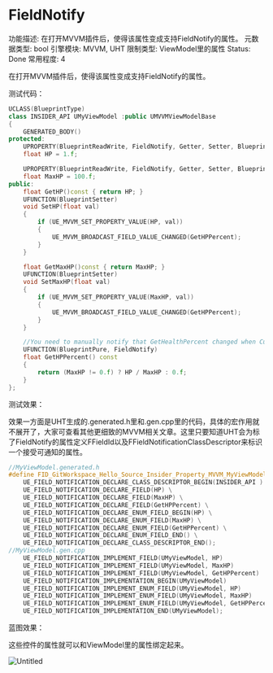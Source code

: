 # FieldNotify

功能描述: 在打开MVVM插件后，使得该属性变成支持FieldNotify的属性。
元数据类型: bool
引擎模块: MVVM, UHT
限制类型: ViewModel里的属性
Status: Done
常用程度: 4

在打开MVVM插件后，使得该属性变成支持FieldNotify的属性。

测试代码：

```cpp
UCLASS(BlueprintType)
class INSIDER_API UMyViewModel :public UMVVMViewModelBase
{
	GENERATED_BODY()
protected:
	UPROPERTY(BlueprintReadWrite, FieldNotify, Getter, Setter, BlueprintSetter = SetHP)
	float HP = 1.f;

	UPROPERTY(BlueprintReadWrite, FieldNotify, Getter, Setter, BlueprintSetter = SetMaxHP)
	float MaxHP = 100.f;
public:
	float GetHP()const { return HP; }
	UFUNCTION(BlueprintSetter)
	void SetHP(float val)
	{
		if (UE_MVVM_SET_PROPERTY_VALUE(HP, val))
		{
			UE_MVVM_BROADCAST_FIELD_VALUE_CHANGED(GetHPPercent);
		}
	}

	float GetMaxHP()const { return MaxHP; }
	UFUNCTION(BlueprintSetter)
	void SetMaxHP(float val)
	{
		if (UE_MVVM_SET_PROPERTY_VALUE(MaxHP, val))
		{
			UE_MVVM_BROADCAST_FIELD_VALUE_CHANGED(GetHPPercent);
		}
	}

	//You need to manually notify that GetHealthPercent changed when CurrentHealth or MaxHealth changed.
	UFUNCTION(BlueprintPure, FieldNotify)
	float GetHPPercent() const
	{
		return (MaxHP != 0.f) ? HP / MaxHP : 0.f;
	}
};

```

测试效果：

效果一方面是UHT生成的.generated.h里和.gen.cpp里的代码，具体的宏作用就不展开了，大家可查看其他更细致的MVVM相关文章。这里只要知道UHT会为标了FieldNotify的属性定义FFieldId以及FFieldNotificationClassDescriptor来标识一个接受可通知的属性。

```cpp
//MyViewModel.generated.h
#define FID_GitWorkspace_Hello_Source_Insider_Property_MVVM_MyViewModel_h_12_FIELDNOTIFY \
	UE_FIELD_NOTIFICATION_DECLARE_CLASS_DESCRIPTOR_BEGIN(INSIDER_API ) \
	UE_FIELD_NOTIFICATION_DECLARE_FIELD(HP) \
	UE_FIELD_NOTIFICATION_DECLARE_FIELD(MaxHP) \
	UE_FIELD_NOTIFICATION_DECLARE_FIELD(GetHPPercent) \
	UE_FIELD_NOTIFICATION_DECLARE_ENUM_FIELD_BEGIN(HP) \
	UE_FIELD_NOTIFICATION_DECLARE_ENUM_FIELD(MaxHP) \
	UE_FIELD_NOTIFICATION_DECLARE_ENUM_FIELD(GetHPPercent) \
	UE_FIELD_NOTIFICATION_DECLARE_ENUM_FIELD_END() \
	UE_FIELD_NOTIFICATION_DECLARE_CLASS_DESCRIPTOR_END();
//MyViewModel.gen.cpp
	UE_FIELD_NOTIFICATION_IMPLEMENT_FIELD(UMyViewModel, HP)
	UE_FIELD_NOTIFICATION_IMPLEMENT_FIELD(UMyViewModel, MaxHP)
	UE_FIELD_NOTIFICATION_IMPLEMENT_FIELD(UMyViewModel, GetHPPercent)
	UE_FIELD_NOTIFICATION_IMPLEMENTATION_BEGIN(UMyViewModel)
	UE_FIELD_NOTIFICATION_IMPLEMENT_ENUM_FIELD(UMyViewModel, HP)
	UE_FIELD_NOTIFICATION_IMPLEMENT_ENUM_FIELD(UMyViewModel, MaxHP)
	UE_FIELD_NOTIFICATION_IMPLEMENT_ENUM_FIELD(UMyViewModel, GetHPPercent)
	UE_FIELD_NOTIFICATION_IMPLEMENTATION_END(UMyViewModel);
```

蓝图效果：

这些控件的属性就可以和ViewModel里的属性绑定起来。

![Untitled](FieldNotify/Untitled.png)
